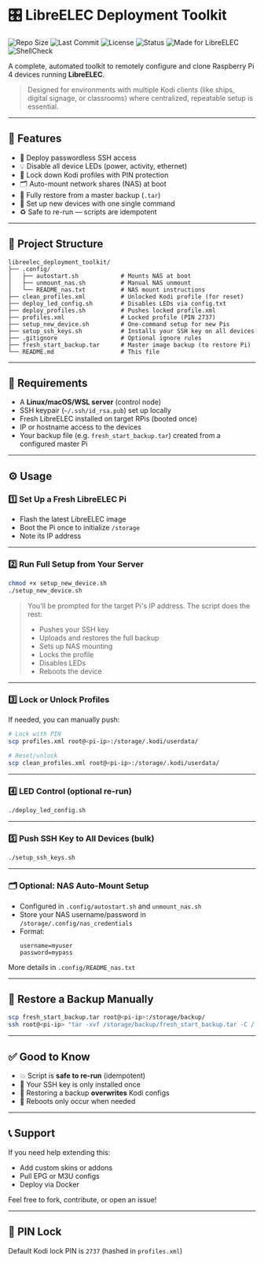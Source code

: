 # 🎛️ LibreELEC Deployment Toolkit

![Repo Size](https://img.shields.io/github/repo-size/bardurnielsen/libreelec-deployment-toolkit)
![Last Commit](https://img.shields.io/github/last-commit/bardurnielsen/libreelec-deployment-toolkit)
![License](https://img.shields.io/github/license/bardurnielsen/libreelec-deployment-toolkit)
![Status](https://img.shields.io/badge/status-Production-brightgreen)
![Made for LibreELEC](https://img.shields.io/badge/Made%20for-LibreELEC-orange?style=flat-square&logo=kodi)
![ShellCheck](https://github.com/bardurnielsen/libreelec-deployment-toolkit/actions/workflows/validate-scripts.yml/badge.svg)


A complete, automated toolkit to remotely configure and clone Raspberry Pi 4 devices running **LibreELEC**.

> Designed for environments with multiple Kodi clients (like ships, digital signage, or classrooms) where centralized, repeatable setup is essential.

---

## 🚀 Features

- 🔐 Deploy passwordless SSH access
- 💡 Disable all device LEDs (power, activity, ethernet)
- 📂 Lock down Kodi profiles with PIN protection
- 🗂 Auto-mount network shares (NAS) at boot
- 💾 Fully restore from a master backup (`.tar`)
- 🧠 Set up new devices with one single command
- ♻️ Safe to re-run — scripts are idempotent

---

## 📁 Project Structure

```
libreelec_deployment_toolkit/
├── .config/
│   ├── autostart.sh            # Mounts NAS at boot
│   ├── unmount_nas.sh          # Manual NAS unmount
│   └── README_nas.txt          # NAS mount instructions
├── clean_profiles.xml          # Unlocked Kodi profile (for reset)
├── deploy_led_config.sh        # Disables LEDs via config.txt
├── deploy_profiles.sh          # Pushes locked profile.xml
├── profiles.xml                # Locked profile (PIN 2737)
├── setup_new_device.sh         # One-command setup for new Pis
├── setup_ssh_keys.sh           # Installs your SSH key on all devices
├── .gitignore                  # Optional ignore rules
├── fresh_start_backup.tar      # Master image backup (to restore Pi)
└── README.md                   # This file
```

---

## 🧰 Requirements

- A **Linux/macOS/WSL server** (control node)
- SSH keypair (`~/.ssh/id_rsa.pub`) set up locally
- Fresh LibreELEC installed on target RPis (booted once)
- IP or hostname access to the devices
- Your backup file (e.g. `fresh_start_backup.tar`) created from a configured master Pi

---

## ⚙️ Usage

### 1️⃣ Set Up a Fresh LibreELEC Pi

- Flash the latest LibreELEC image
- Boot the Pi once to initialize `/storage`
- Note its IP address

---

### 2️⃣ Run Full Setup from Your Server

```bash
chmod +x setup_new_device.sh
./setup_new_device.sh
```

> You'll be prompted for the target Pi's IP address. The script does the rest:
> - Pushes your SSH key
> - Uploads and restores the full backup
> - Sets up NAS mounting
> - Locks the profile
> - Disables LEDs
> - Reboots the device

---

### 3️⃣ Lock or Unlock Profiles

If needed, you can manually push:

```bash
# Lock with PIN
scp profiles.xml root@<pi-ip>:/storage/.kodi/userdata/

# Reset/unlock
scp clean_profiles.xml root@<pi-ip>:/storage/.kodi/userdata/
```

---

### 4️⃣ LED Control (optional re-run)

```bash
./deploy_led_config.sh
```

---

### 5️⃣ Push SSH Key to All Devices (bulk)

```bash
./setup_ssh_keys.sh
```

---

### 🗂 Optional: NAS Auto-Mount Setup

- Configured in `.config/autostart.sh` and `unmount_nas.sh`
- Store your NAS username/password in `/storage/.config/nas_credentials`
- Format:
  ```
  username=myuser
  password=mypass
  ```

More details in `.config/README_nas.txt`

---

## 🔁 Restore a Backup Manually

```bash
scp fresh_start_backup.tar root@<pi-ip>:/storage/backup/
ssh root@<pi-ip> "tar -xvf /storage/backup/fresh_start_backup.tar -C / && sync && reboot"
```

---

## ✅ Good to Know

- 💥 Script is **safe to re-run** (idempotent)
- 🔐 Your SSH key is only installed once
- 🔁 Restoring a backup **overwrites** Kodi configs
- 💾 Reboots only occur when needed

---

## 📞 Support

If you need help extending this:
- Add custom skins or addons
- Pull EPG or M3U configs
- Deploy via Docker

Feel free to fork, contribute, or open an issue!

---

## 🔐 PIN Lock
Default Kodi lock PIN is `2737` (hashed in `profiles.xml`)

